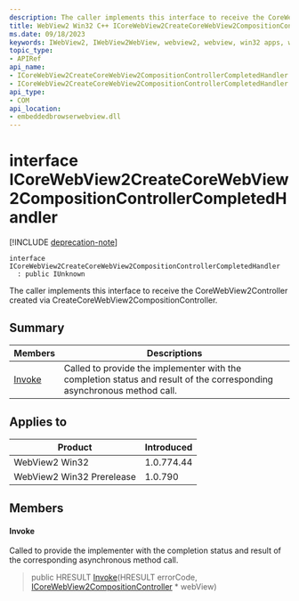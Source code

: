```yaml
---
description: The caller implements this interface to receive the CoreWebView2Controller created via CreateCoreWebView2CompositionController.
title: WebView2 Win32 C++ ICoreWebView2CreateCoreWebView2CompositionControllerCompletedHandler
ms.date: 09/18/2023
keywords: IWebView2, IWebView2WebView, webview2, webview, win32 apps, win32, edge, ICoreWebView2, ICoreWebView2Controller, browser control, edge html, ICoreWebView2CreateCoreWebView2CompositionControllerCompletedHandler
topic_type: 
- APIRef
api_name:
- ICoreWebView2CreateCoreWebView2CompositionControllerCompletedHandler
- ICoreWebView2CreateCoreWebView2CompositionControllerCompletedHandler.Invoke
api_type:
- COM
api_location:
- embeddedbrowserwebview.dll
---
```


# interface ICoreWebView2CreateCoreWebView2CompositionControllerCompletedHandler

[!INCLUDE [deprecation-note](../includes/deprecation-note.md)]

```
interface ICoreWebView2CreateCoreWebView2CompositionControllerCompletedHandler
  : public IUnknown
```

The caller implements this interface to receive the CoreWebView2Controller created via CreateCoreWebView2CompositionController.

## Summary

 Members                        | Descriptions
--------------------------------|---------------------------------------------
[Invoke](#invoke) | Called to provide the implementer with the completion status and result of the corresponding asynchronous method call.

## Applies to

Product                         | Introduced
--------------------------------|---------------------------------------------
WebView2 Win32            |    1.0.774.44
WebView2 Win32 Prerelease |    1.0.790

## Members

#### Invoke

Called to provide the implementer with the completion status and result of the corresponding asynchronous method call.

> public HRESULT [Invoke](#invoke)(HRESULT errorCode, [ICoreWebView2CompositionController](icorewebview2compositioncontroller.md) * webView)

